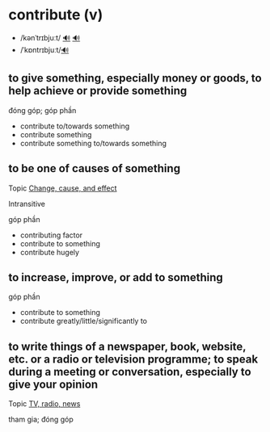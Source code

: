 # contribute (v)

- /kənˈtrɪbjuːt/ [🔊](https://www.oxfordlearnersdictionaries.com/media/english/uk_pron/x/xco/xcont/xcontribute__gb_1.mp3) [🔊](https://www.oxfordlearnersdictionaries.com/media/english/us_pron/x/xco/xcont/xcontribute__us_1.mp3)
- /ˈkɒntrɪbjuːt/[🔊](https://www.oxfordlearnersdictionaries.com/media/english/uk_pron/x/xco/xcont/xcontribute__gb_3.mp3)

## to give something, especially money or goods, to help achieve or provide something

đóng góp; góp phần

- contribute to/towards something
- contribute something
- contribute something to/towards something

## to be one of causes of something

Topic [Change, cause, and effect](../topics/change-cause-and-effect.md#change-cause--effect)

Intransitive

góp phần

- contributing factor
- contribute to something
- contribute hugely

## to increase, improve, or add to something

góp phần

- contribute to something
- contribute greatly/little/significantly to

## to write things of a newspaper, book, website, etc. or a radio or television programme; to speak during a meeting or conversation, especially to give your opinion

Topic [TV, radio, news](../topics/tv-radio-and-news.md#tv-radio--news)

tham gia; đóng góp